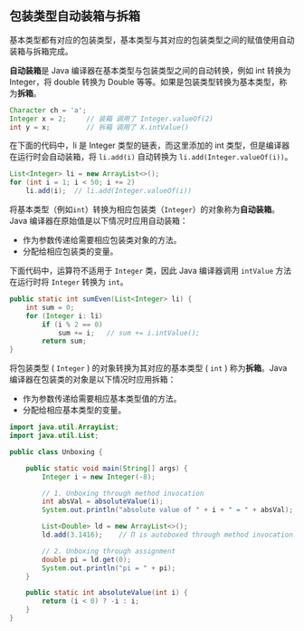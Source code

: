 ## 包装类型自动装箱与拆箱

基本类型都有对应的包装类型，基本类型与其对应的包装类型之间的赋值使用自动装箱与拆箱完成。 

**自动装箱**是 Java 编译器在基本类型与包装类型之间的自动转换，例如 int 转换为 Integer，将 double 转换为 Double 等等。如果是包装类型转换为基本类型，称为**拆箱**。

```java
Character ch = 'a';
Integer x = 2;     // 装箱 调用了 Integer.valueOf(2)
int y = x;         // 拆箱 调用了 X.intValue()
```

在下面的代码中，li 是 Integer 类型的链表，而这里添加的 int 类型，但是编译器在运行时会自动装箱，将 `li.add(i)` 自动转换为 `li.add(Integer.valueOf(i))`。

```java
List<Integer> li = new ArrayList<>(); 
for (int i = 1; i < 50; i += 2) 
    li.add(i);	// li.add(Integer.valueOf(i))
```

将基本类型（例如`int`）转换为相应包装类（`Integer`）的对象称为**自动装箱**。Java 编译器在原始值是以下情况时应用自动装箱： 

-   作为参数传递给需要相应包装类对象的方法。
-   分配给相应包装类的变量。

下面代码中，运算符不适用于 `Integer` 类，因此 Java 编译器调用 ` intValue ` 方法在运行时将 `Integer`  转换为 `int`。

```java
public static int sumEven(List<Integer> li) {
    int sum = 0;
    for (Integer i: li)
        if (i % 2 == 0)
            sum += i;	// sum += i.intValue();
        return sum;
}
```

将包装类型 ( `Integer` ) 的对象转换为其对应的基本类型 ( `int` ) 称为**拆箱**。Java 编译器在包装类的对象是以下情况时应用拆箱：

-   作为参数传递给需要相应基本类型值的方法。
-   分配给相应基本类型的变量。

```java
import java.util.ArrayList;
import java.util.List;

public class Unboxing {

    public static void main(String[] args) {
        Integer i = new Integer(-8);

        // 1. Unboxing through method invocation
        int absVal = absoluteValue(i);
        System.out.println("absolute value of " + i + " = " + absVal);

        List<Double> ld = new ArrayList<>();
        ld.add(3.1416);    // Π is autoboxed through method invocation.

        // 2. Unboxing through assignment
        double pi = ld.get(0);
        System.out.println("pi = " + pi);
    }

    public static int absoluteValue(int i) {
        return (i < 0) ? -i : i;
    }
}
```

